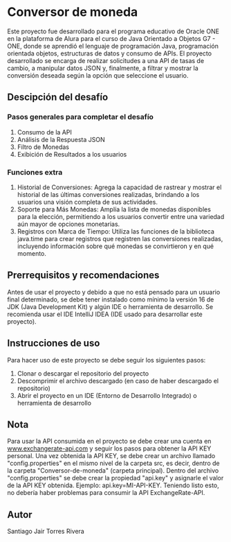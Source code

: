 # Conversor de moneda
Este proyecto fue desarrollado para el programa educativo de Oracle ONE en la plataforma de Alura para el curso de Java Orientado a Objetos G7 - ONE, donde se aprendió el lenguaje de programación Java, programación orientada objetos, estructuras de datos y consumo de APIs. El proyecto desarrollado se encarga de realizar solicitudes a una API de tasas de cambio, a manipular datos JSON y, finalmente, a filtrar y mostrar la conversión deseada según la opción que seleccione el usuario.
## Descipción del desafío
### Pasos generales para completar el desafío
1. Consumo de la API
2. Análisis de la Respuesta JSON
3. Filtro de Monedas
4. Exibición de Resultados a los usuarios
### Funciones extra
1. Historial de Conversiones: Agrega la capacidad de rastrear y mostrar el historial de las últimas conversiones realizadas, brindando a los usuarios una visión completa de sus actividades.
2. Soporte para Más Monedas: Amplía la lista de monedas disponibles para la elección, permitiendo a los usuarios convertir entre una variedad aún mayor de opciones monetarias.
3. Registros con Marca de Tiempo: Utiliza las funciones de la biblioteca java.time para crear registros que registren las conversiones realizadas, incluyendo información sobre qué monedas se convirtieron y en qué momento.
## Prerrequisitos y recomendaciones
Antes de usar el proyecto y debido a que no está pensado para un usuario final determinado, se debe tener instalado como mínimo la versión 16 de JDK (Java Development Kit) y algún IDE o herramienta de desarrollo. Se recomienda usar el IDE IntelliJ IDEA (IDE usado para desarrollar este proyecto).
## Instrucciones de uso
Para hacer uso de este proyecto se debe seguir los siguientes pasos:
1. Clonar o descargar el repositorio del proyecto
2. Descomprimir el archivo descargado (en caso de haber descargado el repositorio)
3. Abrir el proyecto en un IDE (Entorno de Desarrollo Integrado) o herramienta de desarrollo
## Nota
Para usar la API consumida en el proyecto se debe crear una cuenta en www.exchangerate-api.com y seguir los pasos para obtener la API KEY personal. Una vez obtenida la API KEY, se debe crear un archivo llamado "config.properties" en el mismo nivel de la carpeta src, es decir, dentro de la carpeta "Conversor-de-moneda" (carpeta principal). Dentro del archivo "config.properties" se debe crear la propiedad "api.key" y asignarle el valor de la API KEY obtenida. Ejemplo: api.key=MI-API-KEY. Teniendo listo esto, no debería haber problemas para consumir la API ExchangeRate-API.
## Autor
Santiago Jair Torres Rivera
